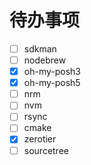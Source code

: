 # 待办事项

- [ ] sdkman
- [ ] nodebrew
- [x] oh-my-posh3
- [x] oh-my-posh5
- [ ] nrm
- [ ] nvm
- [ ] rsync
- [ ] cmake
- [x] zerotier
- [ ] sourcetree
